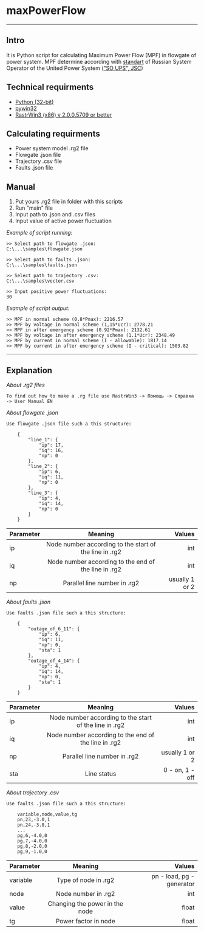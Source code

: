 # maxPowerFlow
___
## Intro
It is Python script for calculating Maximum Power Flow (MPF) in flowgate of power system. MPF determine according with [standart](https://www.so-ups.ru/fileadmin/files/laws/standards/st_max_power_rules_004-2020.pdf) of Russian System Operator of the United Power System (["SO UPS", JSC](https://www.so-ups.ru))

## Technical requirments
* [Python (32-bit)](https://www.python.org/downloads/windows/)
* [pywin32](https://pypi.org/project/pywin32/)
* [RastrWin3 (x86) v 2.0.0.5709 or better](https://www.rastrwin.ru/rastr/)

## Calculating requirments
* Power system model .rg2 file
* Flowgate .json file
* Trajectory .csv file
* Faults .json file

## Manual
1. Put yours .rg2 file in folder with this scripts
2. Run "main" file
3. Input path to .json and .csv files
4. Input value of active power fluctuation

_Example of script running:_
```
>> Select path to flowgate .json:
C:\...\samples\flowgate.json

>> Select path to faults .json:
C:\...\samples\faults.json

>> Select path to trajectory .csv:
C:\...\samples\vector.csv

>> Input positive power fluctuations:
30
```
_Example of script output:_
```
>> MPF in normal scheme (0.8*Pmax): 2216.57
>> MPF by voltage in normal scheme (1,15*Ucr): 2778.21
>> MPF in after emergency scheme (0.92*Pmax): 2132.61
>> MPF by voltage in after emergency scheme (1.1*Ucr): 2348.49
>> MPF by current in normal scheme (I - allowable): 1817.14
>> MPF by current in after emergency scheme (I - critical): 1503.82

```
___
## Explanation
_About .rg2 files_
```
To find out how to make a .rg file use RastrWin3 -> Помощь -> Справка -> User Manual EN
```

_About flowgate .json_
```
Use flowgate .json file such a this structure:

    {
	    "line_1": {
		    "ip": 17, 
		    "iq": 16, 
		    "np": 0
	    }, 
	    "line_2": {
		    "ip": 6, 
		    "iq": 11, 
		    "np": 0
	    }, 
	    "line_3": {
		    "ip": 4, 
		    "iq": 14, 
		    "np": 0
	    }
    }
```
| Parameter | Meaning | Values
:-------- |:-----:| -------:
ip  | Node number according to the start of the line in .rg2 | int
iq  | Node number according to the end of the line in .rg2 | int
np  | Parallel line number in .rg2 | usually 1 or 2

_About faults .json_
```
Use faults .json file such a this structure:

    {
	    "outage_of_6_11": {
		    "ip": 6, 
		    "iq": 11, 
		    "np": 0,
		    "sta": 1
	    }, 
	    "outage_of_4_14": {
		    "ip": 4, 
		    "iq": 14,
		    "np": 0,
		    "sta": 1
	    }
    }
```
| Parameter | Meaning | Values
:-------- |:-----:| -------:
ip  | Node number according to the start of the line in .rg2 | int
iq  | Node number according to the end of the line in .rg2 | int
np  | Parallel line number in .rg2 | usually 1 or 2
sta | Line status     | 0 - on, 1 - off

_About trajectory .csv_
```
Use faults .json file such a this structure:

    variable,node,value,tg
    pn,23,-3.0,1
    pn,24,-3.0,1
    ...
    pg,6,-4.0,0
    pg,7,-4.0,0
    pg,8,-2.0,0
    pg,9,-1.0,0
```
| Parameter | Meaning | Values
:-------- |:-----:| -------:
variable  | Type of node in .rg2 | pn - load, pg - generator
node  | Node number in .rg2 | int
value  | Changing the power in the node | float
tg | Power factor in node | float